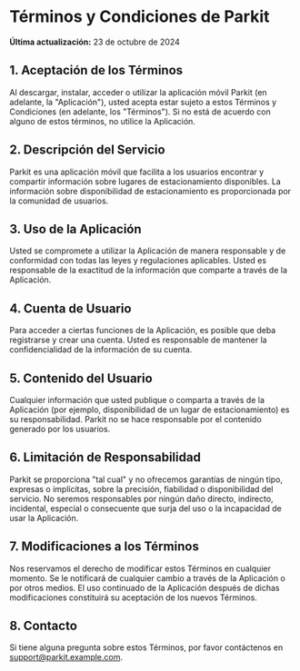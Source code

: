 # Términos y Condiciones de Parkit

**Última actualización:** 23 de octubre de 2024

## 1. Aceptación de los Términos
Al descargar, instalar, acceder o utilizar la aplicación móvil Parkit (en adelante, la "Aplicación"), usted acepta estar sujeto a estos Términos y Condiciones (en adelante, los "Términos"). Si no está de acuerdo con alguno de estos términos, no utilice la Aplicación.

## 2. Descripción del Servicio
Parkit es una aplicación móvil que facilita a los usuarios encontrar y compartir información sobre lugares de estacionamiento disponibles. La información sobre disponibilidad de estacionamiento es proporcionada por la comunidad de usuarios.

## 3. Uso de la Aplicación
Usted se compromete a utilizar la Aplicación de manera responsable y de conformidad con todas las leyes y regulaciones aplicables. Usted es responsable de la exactitud de la información que comparte a través de la Aplicación.

## 4. Cuenta de Usuario
Para acceder a ciertas funciones de la Aplicación, es posible que deba registrarse y crear una cuenta. Usted es responsable de mantener la confidencialidad de la información de su cuenta.

## 5. Contenido del Usuario
Cualquier información que usted publique o comparta a través de la Aplicación (por ejemplo, disponibilidad de un lugar de estacionamiento) es su responsabilidad. Parkit no se hace responsable por el contenido generado por los usuarios.

## 6. Limitación de Responsabilidad
Parkit se proporciona "tal cual" y no ofrecemos garantías de ningún tipo, expresas o implícitas, sobre la precisión, fiabilidad o disponibilidad del servicio. No seremos responsables por ningún daño directo, indirecto, incidental, especial o consecuente que surja del uso o la incapacidad de usar la Aplicación.

## 7. Modificaciones a los Términos
Nos reservamos el derecho de modificar estos Términos en cualquier momento. Se le notificará de cualquier cambio a través de la Aplicación o por otros medios. El uso continuado de la Aplicación después de dichas modificaciones constituirá su aceptación de los nuevos Términos.

## 8. Contacto
Si tiene alguna pregunta sobre estos Términos, por favor contáctenos en support@parkit.example.com.
